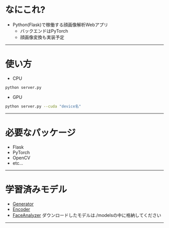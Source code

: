 # なにこれ?
- Python(Flask)で稼働する顔画像解析Webアプリ
    - バックエンドはPyTorch
    - 顔画像変換も実装予定
---
# 使い方
- CPU
```sh
python server.py
```
- GPU
```sh
python server.py --cuda "device名"
```
---
# 必要なパッケージ
- Flask
- PyTorch
- OpenCV
- etc...
---
# 学習済みモデル
- [Generator](https://www.dropbox.com/s/sum9a25xqn8ubsu/gen.pt?dl=0)
- [Encoder](https://www.dropbox.com/s/v1zs7nnkinjh4ik/enc.pt?dl=0)
- [FaceAnalyzer](https://www.dropbox.com/s/dhw4xe0txj1he6k/cnn.pt?dl=0)
ダウンロードしたモデルは./modelsの中に格納してください
---
